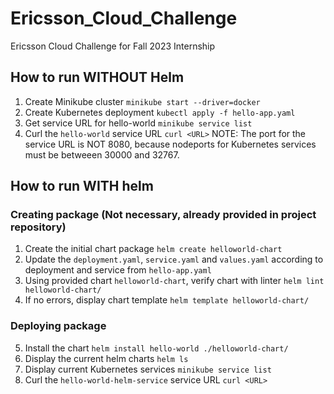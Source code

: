 # Ericsson_Cloud_Challenge
Ericsson Cloud Challenge for Fall 2023 Internship

## How to run WITHOUT Helm
1. Create Minikube cluster `minikube start --driver=docker`
2. Create Kubernetes deployment `kubectl apply -f hello-app.yaml`
3. Get service URL for hello-world `minikube service list`
4. Curl the `hello-world` service URL `curl <URL>`
NOTE: The port for the service URL is NOT 8080, because nodeports for Kubernetes services must be betweeen 30000 and 32767. 

## How to run WITH helm
### Creating package (Not necessary, already provided in project repository)
1. Create the initial chart package `helm create helloworld-chart`
2. Update the `deployment.yaml`, `service.yaml` and `values.yaml` according to deployment and service from `hello-app.yaml`
3. Using provided chart `helloworld-chart`, verify chart with linter `helm lint helloworld-chart/`
4. If no errors, display chart template `helm template helloworld-chart/`

### Deploying package
5. Install the chart `helm install hello-world ./helloworld-chart/`
6. Display the current helm charts `helm ls`
7. Display current Kubernetes services `minikube service list`
8. Curl the `hello-world-helm-service` service URL `curl <URL>`
